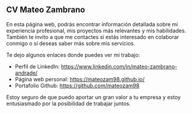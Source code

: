 <!-- ABOUT THE PROJECT -->
## CV Mateo Zambrano



En esta página web, podrás encontrar información detallada sobre mi experiencia profesional, mis proyectos más relevantes y mis habilidades. También te invito a que me contactes si estás interesado en colaborar conmigo o si deseas saber más sobre mis servicios.

Te dejo algunos enlaces donde puedes ver mi trabajo:
* Perfil de LinkedIn: https://www.linkedin.com/in/mateo-zambrano-andrade/
* Página web personal: https://mateozam98.github.io/
* Portafolio Github: https://github.com/mateozam98

Estoy seguro de que puedo aportar un gran valor a tu empresa y estoy entusiasmado por la posibilidad de trabajar juntos.


